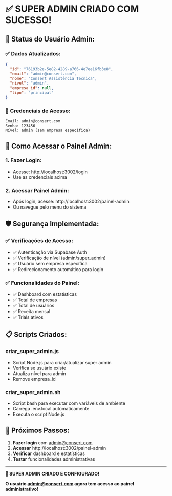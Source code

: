 # ✅ SUPER ADMIN CRIADO COM SUCESSO!

## 🎉 Status do Usuário Admin:

### **✅ Dados Atualizados:**
```json
{
  "id": "76193b2e-5e82-4289-a766-4e7ee16fb3e8",
  "email": "admin@consert.com",
  "nome": "Consert Assistência Técnica",
  "nivel": "admin",
  "empresa_id": null,
  "tipo": "principal"
}
```

### **🔑 Credenciais de Acesso:**
```
Email: admin@consert.com
Senha: 123456
Nível: admin (sem empresa específica)
```

## 🚀 Como Acessar o Painel Admin:

### **1. Fazer Login:**
- Acesse: http://localhost:3002/login
- Use as credenciais acima

### **2. Acessar Painel Admin:**
- Após login, acesse: http://localhost:3002/painel-admin
- Ou navegue pelo menu do sistema

## 🛡️ Segurança Implementada:

### **✅ Verificações de Acesso:**
- ✅ Autenticação via Supabase Auth
- ✅ Verificação de nível (admin/super_admin)
- ✅ Usuário sem empresa específica
- ✅ Redirecionamento automático para login

### **✅ Funcionalidades do Painel:**
- ✅ Dashboard com estatísticas
- ✅ Total de empresas
- ✅ Total de usuários
- ✅ Receita mensal
- ✅ Trials ativos

## 📋 Scripts Criados:

### **criar_super_admin.js**
- Script Node.js para criar/atualizar super admin
- Verifica se usuário existe
- Atualiza nível para admin
- Remove empresa_id

### **criar_super_admin.sh**
- Script bash para executar com variáveis de ambiente
- Carrega .env.local automaticamente
- Executa o script Node.js

## 🎯 Próximos Passos:

1. **Fazer login** com admin@consert.com
2. **Acessar** http://localhost:3002/painel-admin
3. **Verificar** dashboard e estatísticas
4. **Testar** funcionalidades administrativas

---

**🎉 SUPER ADMIN CRIADO E CONFIGURADO!**

**O usuário admin@consert.com agora tem acesso ao painel administrativo!** 